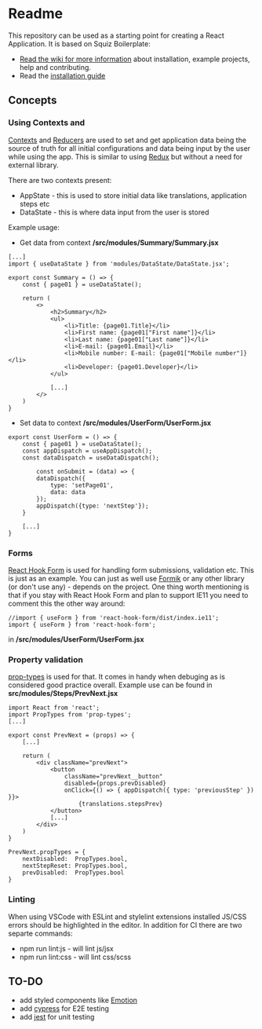 # Readme #
This repository can be used as a starting point for creating a React Application.
It is based on Squiz Boilerplate:

* [Read the wiki for more information](https://gitlab.squiz.net/boilerplate/webpack-boilerplate/wikis/home) about installation, example projects, help and contributing.
* Read the [installation guide](https://gitlab.squiz.net/boilerplate/webpack-boilerplate/wikis/Installation)

## Concepts

### Using Contexts and
[Contexts](https://reactjs.org/docs/context.html) and [Reducers](https://reactjs.org/docs/hooks-reference.html#usereducer) are used to set and get application data being the source of truth for all initial configurations and data being input by the user while using the app. This is similar to using [Redux](https://redux.js.org/) but without a need for external library.

There are two contexts present:
* AppState - this is used to store initial data like translations, application steps etc
* DataState - this is where data input from the user is stored

Example usage:
* Get data from context **/src/modules/Summary/Summary.jsx**
```
[...]
import { useDataState } from 'modules/DataState/DataState.jsx';

export const Summary = () => {
    const { page01 } = useDataState();

    return (
        <>
            <h2>Summary</h2>
            <ul>
                <li>Title: {page01.Title}</li>
                <li>First name: {page01["First name"]}</li>
                <li>Last name: {page01["Last name"]}</li>
                <li>E-mail: {page01.Email}</li>
                <li>Mobile number: E-mail: {page01["Mobile number"]}</li>
                <li>Developer: {page01.Developer}</li>
            </ul>

            [...]
        </>
    )
}
```
* Set data to context **/src/modules/UserForm/UserForm.jsx**
```
export const UserForm = () => {
    const { page01 } = useDataState();
    const appDispatch = useAppDispatch();
    const dataDispatch = useDataDispatch();

        const onSubmit = (data) => {
        dataDispatch({
            type: 'setPage01',
            data: data
        });
        appDispatch({type: 'nextStep'});
    }

    [...]
}
```

### Forms
[React Hook Form](https://react-hook-form.com/) is used for handling form submissions, validation etc. This is just as an example. You can just as well use [Formik](https://formik.org/) or any other library (or don't use any) - depends on the project.
One thing worth mentioning is that if you stay with React Hook Form and plan to support IE11 you need to comment this the other way around:
```
//import { useForm } from 'react-hook-form/dist/index.ie11';
import { useForm } from 'react-hook-form';
```
in **/src/modules/UserForm/UserForm.jsx**

### Property validation
[prop-types](https://www.npmjs.com/package/prop-types) is used for that. It comes in handy when debuging as is considered good practice overall.
Example use can be found in **src/modules/Steps/PrevNext.jsx**
```
import React from 'react';
import PropTypes from 'prop-types';
[...]

export const PrevNext = (props) => {
    [...]

    return (
        <div className="prevNext">
            <button
                className="prevNext__button"
                disabled={props.prevDisabled}
                onClick={() => { appDispatch({ type: 'previousStep' }) }}>
                    {translations.stepsPrev}
            </button>
            [...]
        </div>
    )
}

PrevNext.propTypes = {
    nextDisabled:  PropTypes.bool,
    nextStepReset: PropTypes.bool,
    prevDisabled:  PropTypes.bool
}
```

### Linting
When using VSCode with ESLint and stylelint extensions installed JS/CSS errors should be highlighted in the editor. In addition for CI there are two separte commands:
* npm run lint:js - will lint js/jsx
* npm run lint:css - will lint css/scss

## TO-DO
* add styled components like [Emotion](https://emotion.sh/docs/introduction)
* add [cypress](https://www.cypress.io/) for E2E testing
* add [jest](https://jestjs.io/en/) for unit testing
